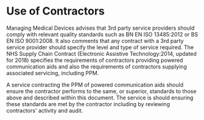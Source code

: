 # Use of Contractors

Managing Medical Devices advises that 3rd party service providers should comply with relevant quality standards such as BN EN ISO 13485:2012 or BS EN ISO 9001:2008. It also comments that any contract with a 3rd party service provider should specify the level and type of service required. The NHS Supply Chain Contract \(Electronic Assistive Technology:2014, updated for 2018\) specifies the requirements of contractors providing powered communication aids and also the requirements of contractors supplying associated servicing, including PPM.  

A service contracting the PPM of powered communication aids should ensure the contractor performs to the same, or superior, standards to those above and described within this document.  The service is should ensuring these standards are met by the contractor including by reviewing contractors' activity and audit.



